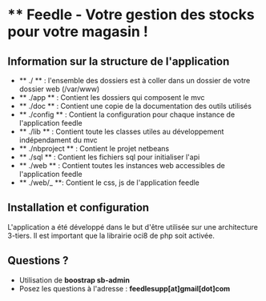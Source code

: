 ** Feedle -  Votre gestion des stocks pour votre magasin !
==================================================

Information sur la structure de l'application
---------------------------------------------

- ** ./ ** : l'ensemble des dossiers est à coller dans un dossier de votre dossier web (/var/www)
- ** ./app ** : Contient les dossiers qui composent le mvc
- ** ./doc ** : Contient une copie de la documentation des outils utilisés
- ** ./config ** : Contient la configuration pour chaque instance de l'application feedle
- ** ./lib ** : Contient toute les classes utiles au développement indépendament du mvc
- ** ./nbproject ** : Contient le projet netbeans
- ** ./sql ** : Contient les fichiers sql pour initialiser l'api
- ** ./web ** : Contient toutes les instances web accessibles de l'application feedle
- ** ./web/_ **: Contient le css, js de l'application feedle

Installation et configuration
------------------------------

L'application a été développé dans le but d'être utilisée sur une architecture 3-tiers.
Il est important que la librairie oci8 de php soit activée.

Questions ?
------------------------------
- Utilisation de **boostrap sb-admin**
- Posez les questions à l'adresse : **feedlesupp[at]gmail[dot]com**
